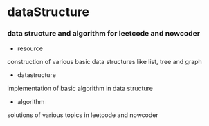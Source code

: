 # dataStructure
### data structure and algorithm for leetcode and nowcoder

- resource

construction of various basic data structures like list, tree and graph

- datastructure

implementation of basic algorithm in data structure 

- algorithm

solutions of various topics in leetcode and nowcoder

